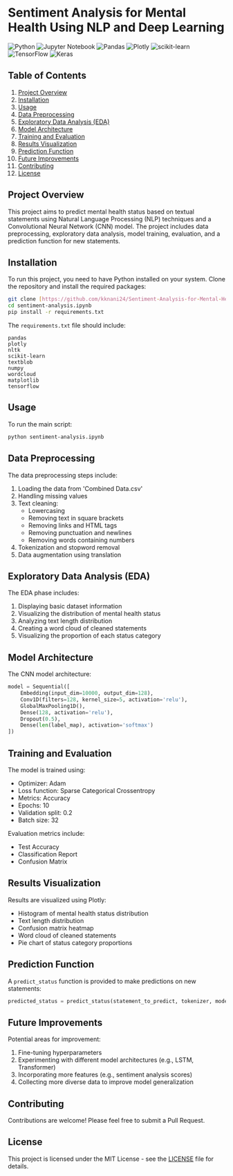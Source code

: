 
# Sentiment Analysis for Mental Health Using NLP and Deep Learning

![Python](https://img.shields.io/badge/python-3670A0?style=for-the-badge&logo=python&logoColor=ffdd54)
![Jupyter Notebook](https://img.shields.io/badge/jupyter-%23FA0F00.svg?style=for-the-badge&logo=jupyter&logoColor=white)
![Pandas](https://img.shields.io/badge/pandas-%23150458.svg?style=for-the-badge&logo=pandas&logoColor=white)
![Plotly](https://img.shields.io/badge/Plotly-%233F4F75.svg?style=for-the-badge&logo=plotly&logoColor=white)
![scikit-learn](https://img.shields.io/badge/scikit--learn-%23F7931E.svg?style=for-the-badge&logo=scikit-learn&logoColor=white)
![TensorFlow](https://img.shields.io/badge/TensorFlow-%23FF6F00.svg?style=for-the-badge&logo=TensorFlow&logoColor=white)
![Keras](https://img.shields.io/badge/Keras-%23D00000.svg?style=for-the-badge&logo=Keras&logoColor=white)
## Table of Contents
1. [Project Overview](#project-overview)
2. [Installation](#installation)
3. [Usage](#usage)
4. [Data Preprocessing](#data-preprocessing)
5. [Exploratory Data Analysis (EDA)](#exploratory-data-analysis-eda)
6. [Model Architecture](#model-architecture)
7. [Training and Evaluation](#training-and-evaluation)
8. [Results Visualization](#results-visualization)
9. [Prediction Function](#prediction-function)
10. [Future Improvements](#future-improvements)
11. [Contributing](#contributing)
12. [License](#license)

## Project Overview

This project aims to predict mental health status based on textual statements using Natural Language Processing (NLP) techniques and a Convolutional Neural Network (CNN) model. The project includes data preprocessing, exploratory data analysis, model training, evaluation, and a prediction function for new statements.

## Installation

To run this project, you need to have Python installed on your system. Clone the repository and install the required packages:

```bash
git clone [https://github.com/kknani24/Sentiment-Analysis-for-Mental-Health-Using-NLP-and-Deep-Learning.git]
cd sentiment-analysis.ipynb
pip install -r requirements.txt
```

The `requirements.txt` file should include:

```
pandas
plotly
nltk
scikit-learn
textblob
numpy
wordcloud
matplotlib
tensorflow
```

## Usage

To run the main script:

```bash
python sentiment-analysis.ipynb
```

## Data Preprocessing

The data preprocessing steps include:

1. Loading the data from 'Combined Data.csv'
2. Handling missing values
3. Text cleaning:
   - Lowercasing
   - Removing text in square brackets
   - Removing links and HTML tags
   - Removing punctuation and newlines
   - Removing words containing numbers
4. Tokenization and stopword removal
5. Data augmentation using translation

## Exploratory Data Analysis (EDA)

The EDA phase includes:

1. Displaying basic dataset information
2. Visualizing the distribution of mental health status
3. Analyzing text length distribution
4. Creating a word cloud of cleaned statements
5. Visualizing the proportion of each status category

## Model Architecture

The CNN model architecture:

```python
model = Sequential([
    Embedding(input_dim=10000, output_dim=128),
    Conv1D(filters=128, kernel_size=5, activation='relu'),
    GlobalMaxPooling1D(),
    Dense(128, activation='relu'),
    Dropout(0.5),
    Dense(len(label_map), activation='softmax')
])
```

## Training and Evaluation

The model is trained using:
- Optimizer: Adam
- Loss function: Sparse Categorical Crossentropy
- Metrics: Accuracy
- Epochs: 10
- Validation split: 0.2
- Batch size: 32

Evaluation metrics include:
- Test Accuracy
- Classification Report
- Confusion Matrix

## Results Visualization

Results are visualized using Plotly:
- Histogram of mental health status distribution
- Text length distribution
- Confusion matrix heatmap
- Word cloud of cleaned statements
- Pie chart of status category proportions

## Prediction Function

A `predict_status` function is provided to make predictions on new statements:

```python
predicted_status = predict_status(statement_to_predict, tokenizer, model, label_map, reverse_label_map)
```

## Future Improvements

Potential areas for improvement:
1. Fine-tuning hyperparameters
2. Experimenting with different model architectures (e.g., LSTM, Transformer)
3. Incorporating more features (e.g., sentiment analysis scores)
4. Collecting more diverse data to improve model generalization

## Contributing

Contributions are welcome! Please feel free to submit a Pull Request.

## License

This project is licensed under the MIT License - see the [LICENSE](LICENSE) file for details.

